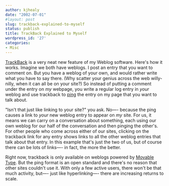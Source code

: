 ```yaml
---
author: kjhealy
date: "2002-07-01"
#layout: post
slug: trackback-explained-to-myself
status: publish
title: TrackBack Explained to Myself
wordpress_id: '27'
categories:
- Misc
---
```


[TrackBack](http://www.movabletype.org/trackback/) is a very neat new feature of my Weblog software. Here's how it works. Imagine we both have weblogs. I post an entry that you want to comment on. But you have a weblog of your own, and would rather write what you have to say there. (Why scatter your genius across the web willy-nilly, when it can all be on your site?) So instead of putting a comment under the entry on *my* webpage, you write a regular log entry in *your* weblog and use trackback to [ping](http://www.tuxedo.org/~esr/jargon/html/entry/ping.html) the entry on my page that you want to talk about.

"Isn't that just like linking to your site?" you ask. No—- because the ping causes a link to *your* new weblog entry to appear on *my* site. For us, it means we can carry on a conversation about something, each using our own weblog for our half of the conversation and then pinging the other's. For other people who come across either of our sites, clicking on the trackback link for any entry shows links to all the other weblog entries that talk about that entry. In this example that's just the two of us, but of course there can be lots of links—- in fact, the more the better.

Right now, trackback is only available on weblogs powered by [Movable Type](http://www.movabletype.org). But the ping format is an open standard and there's no reason that other sites couldn't use it. With only a few active users, there won't be that much activity, but—- just like hyperlinking—- there are increasing returns to scale.
